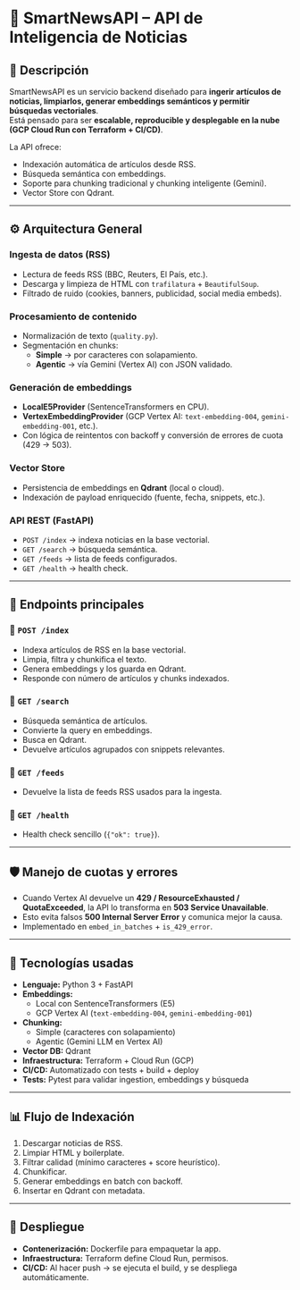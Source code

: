 # 📰 SmartNewsAPI – API de Inteligencia de Noticias  

## 📌 Descripción
SmartNewsAPI es un servicio backend diseñado para **ingerir artículos de noticias, limpiarlos, generar embeddings semánticos y permitir búsquedas vectoriales**.  
Está pensado para ser **escalable, reproducible y desplegable en la nube (GCP Cloud Run con Terraform + CI/CD)**.

La API ofrece:
- Indexación automática de artículos desde RSS.  
- Búsqueda semántica con embeddings.  
- Soporte para chunking tradicional y chunking inteligente (Gemini).  
- Vector Store con Qdrant.  

---

## ⚙️ Arquitectura General

### Ingesta de datos (RSS)
- Lectura de feeds RSS (BBC, Reuters, El País, etc.).  
- Descarga y limpieza de HTML con `trafilatura` + `BeautifulSoup`.  
- Filtrado de ruido (cookies, banners, publicidad, social media embeds).  

### Procesamiento de contenido
- Normalización de texto (`quality.py`).  
- Segmentación en chunks:  
  - **Simple** → por caracteres con solapamiento.  
  - **Agentic** → vía Gemini (Vertex AI) con JSON validado.  

### Generación de embeddings
- **LocalE5Provider** (SentenceTransformers en CPU).  
- **VertexEmbeddingProvider** (GCP Vertex AI: `text-embedding-004`, `gemini-embedding-001`, etc.).  
- Con lógica de reintentos con backoff y conversión de errores de cuota (429 → 503).  

### Vector Store
- Persistencia de embeddings en **Qdrant** (local o cloud).  
- Indexación de payload enriquecido (fuente, fecha, snippets, etc.).  

### API REST (FastAPI)
- `POST /index` → indexa noticias en la base vectorial.  
- `GET /search` → búsqueda semántica.  
- `GET /feeds` → lista de feeds configurados.  
- `GET /health` → health check.  

---

## 📡 Endpoints principales

### 🔹 `POST /index`
- Indexa artículos de RSS en la base vectorial.  
- Limpia, filtra y chunkifica el texto.  
- Genera embeddings y los guarda en Qdrant.  
- Responde con número de artículos y chunks indexados.  

### 🔹 `GET /search`
- Búsqueda semántica de artículos.  
- Convierte la query en embeddings.  
- Busca en Qdrant.  
- Devuelve artículos agrupados con snippets relevantes.  

### 🔹 `GET /feeds`
- Devuelve la lista de feeds RSS usados para la ingesta.  

### 🔹 `GET /health`
- Health check sencillo (`{"ok": true}`).  

---

## 🛡️ Manejo de cuotas y errores
- Cuando Vertex AI devuelve un **429 / ResourceExhausted / QuotaExceeded**, la API lo transforma en **503 Service Unavailable**.  
- Esto evita falsos **500 Internal Server Error** y comunica mejor la causa.  
- Implementado en `embed_in_batches` + `is_429_error`.  

---

## 🧩 Tecnologías usadas
- **Lenguaje:** Python 3 + FastAPI  
- **Embeddings:**  
  - Local con SentenceTransformers (E5)  
  - GCP Vertex AI (`text-embedding-004`, `gemini-embedding-001`)  
- **Chunking:**  
  - Simple (caracteres con solapamiento)  
  - Agentic (Gemini LLM en Vertex AI)  
- **Vector DB:** Qdrant  
- **Infraestructura:** Terraform + Cloud Run (GCP)  
- **CI/CD:** Automatizado con tests + build + deploy  
- **Tests:** Pytest para validar ingestion, embeddings y búsqueda  

---

## 📊 Flujo de Indexación
1. Descargar noticias de RSS.  
2. Limpiar HTML y boilerplate.  
3. Filtrar calidad (mínimo caracteres + score heurístico).  
4. Chunkificar.  
5. Generar embeddings en batch con backoff.  
6. Insertar en Qdrant con metadata.  

---

## 🚀 Despliegue
- **Contenerización:** Dockerfile para empaquetar la app.  
- **Infraestructura:** Terraform define Cloud Run, permisos.  
- **CI/CD:** Al hacer push → se ejecuta el build, y se despliega automáticamente.  

